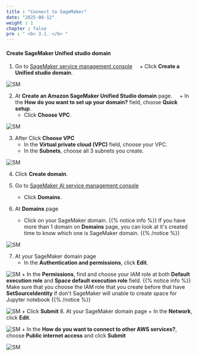 ```yaml
---
title : "Connect to SageMaker"
date: "2025-08-12"
weight : 1
chapter : false
pre : " <b> 3.1. </b> "
---
```



#### Create SageMaker Unified studio domain
1. Go to [SageMaker service management console](https://console.aws.amazon.com/datazone/home)
    + Click **Create a Unified studio domain**.

![SM](datascienceplatformwtihjupyterandsagemaker/images/3.connect/001-SageMaker.png)

2. At **Create an Amazon SageMaker Unified Studio domain** page.
    + In the **How do you want to set up your domain?** field, choose **Quick setup**.
    + Click **Choose VPC**.

![SM](datascienceplatformwtihjupyterandsagemaker/images/3.connect/002-SageMaker.png)

3. After Click **Choose VPC**
    + In the **Virtual private cloud (VPC)** field, choose your VPC.
    + In the **Subnets**, choose all 3 subnets you create.

![SM](datascienceplatformwtihjupyterandsagemaker/images/3.connect/003-SageMaker.png)

4. Click **Create domain**.

5. Go to [SageMaker AI service management console](https://console.aws.amazon.com/sagemaker/home)
    + Click **Domains**.

6. At **Domains** page
    + Click on your SageMaker domain. 
{{% notice info %}}
If you have more than 1 domain on **Domains** page, you can look at it's created time to know which one is SageMaker domain. 
{{% /notice %}}

![SM](datascienceplatformwtihjupyterandsagemaker/images/3.connect/008-SageMaker.png)

7. At your SageMaker domain page
    + In the **Authentication and permissions**, click **Edit**.

![SM](datascienceplatformwtihjupyterandsagemaker/images/3.connect/009-SageMaker.png)
    + In the **Permissions**, find and choose your IAM role at both **Default execution role** and **Space default execution role** field.
{{% notice info %}}
Make sure that you choose the IAM role that you create before that have **SetSourceIdentity** if don't SageMaker will unable to create space for Jupyter notebook
{{% /notice %}}

![SM](datascienceplatformwtihjupyterandsagemaker/images/3.connect/010-SageMaker.png)
    + Click **Submit**
8. At your SageMaker domain page
    + In the **Network**, click **Edit**.

![SM](datascienceplatformwtihjupyterandsagemaker/images/3.connect/011-SageMaker.png)
    + In the **How do you want to connect to other AWS services?**, choose **Public internet access** and click **Submit**

![SM](datascienceplatformwtihjupyterandsagemaker/images/3.connect/012-SageMaker.png)